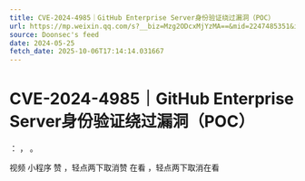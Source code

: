 ```yaml
---
title: CVE-2024-4985｜GitHub Enterprise Server身份验证绕过漏洞（POC）
url: https://mp.weixin.qq.com/s?__biz=Mzg2ODcxMjYzMA==&mid=2247485351&idx=1&sn=43476287a5e8d12e56ff5f82b16417ed
source: Doonsec's feed
date: 2024-05-25
fetch_date: 2025-10-06T17:14:14.031667
---
```


# CVE-2024-4985｜GitHub Enterprise Server身份验证绕过漏洞（POC）

：
，
。

视频
小程序
赞
，轻点两下取消赞
在看
，轻点两下取消在看